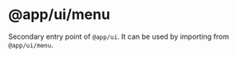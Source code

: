 # @app/ui/menu

Secondary entry point of `@app/ui`. It can be used by importing from `@app/ui/menu`.
